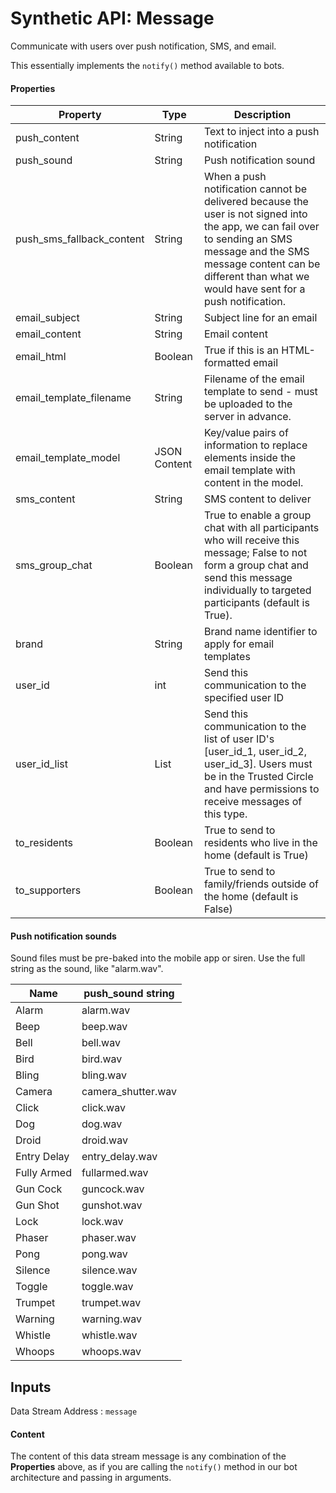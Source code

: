 # Synthetic API: Message

Communicate with users over push notification, SMS, and email.

This essentially implements the `notify()` method available to bots.

#### Properties
| Property | Type | Description |
| -------- | ---- | ----------- |
| push_content | String | Text to inject into a push notification |
| push_sound | String | Push notification sound |
| push_sms_fallback_content | String | When a push notification cannot be delivered because the user is not signed into the app, we can fail over to sending an SMS message and the SMS message content can be different than what we would have sent for a push notification. |
| email_subject | String | Subject line for an email | 
| email_content | String | Email content |
| email_html | Boolean | True if this is an HTML-formatted email |
| email_template_filename | String | Filename of the email template to send - must be uploaded to the server in advance. |
| email_template_model | JSON Content | Key/value pairs of information to replace elements inside the email template with content in the model. |
| sms_content | String | SMS content to deliver |
| sms_group_chat | Boolean | True to enable a group chat with all participants who will receive this message; False to not form a group chat and send this message individually to targeted participants (default is True). |
| brand | String | Brand name identifier to apply for email templates |
| user_id | int | Send this communication to the specified user ID |
| user_id_list | List | Send this communication to the list of user ID's [user_id_1, user_id_2, user_id_3]. Users must be in the Trusted Circle and have permissions to receive messages of this type. |
| to_residents | Boolean | True to send to residents who live in the home (default is True) |
| to_supporters | Boolean | True to send to family/friends outside of the home (default is False) |


#### Push notification sounds
Sound files must be pre-baked into the mobile app or siren. Use the full string as the sound, like "alarm.wav".

| Name | push_sound string |
| ---- | ---------- |
| Alarm | alarm.wav |
| Beep | beep.wav |
| Bell | bell.wav |
| Bird | bird.wav |
| Bling | bling.wav |
| Camera | camera_shutter.wav |
| Click | click.wav |
| Dog | dog.wav |
| Droid | droid.wav |
| Entry Delay | entry_delay.wav |
| Fully Armed | fullarmed.wav |
| Gun Cock | guncock.wav |
| Gun Shot | gunshot.wav |
| Lock | lock.wav |
| Phaser | phaser.wav |
| Pong | pong.wav |
| Silence | silence.wav |
| Toggle | toggle.wav |
| Trumpet | trumpet.wav |
| Warning | warning.wav |
| Whistle | whistle.wav |
| Whoops | whoops.wav |

## Inputs

Data Stream Address : `message`

#### Content

The content of this data stream message is any combination of the **Properties** above, as if you are calling the `notify()` method in our bot architecture and passing in arguments.


